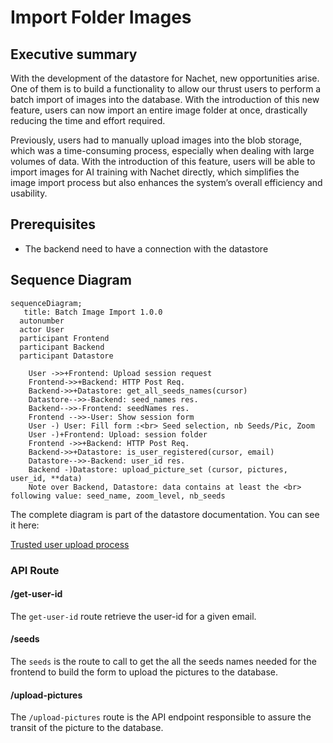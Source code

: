 # Import Folder Images

## Executive summary

With the development of the datastore for Nachet, new opportunities arise. One
of them is to build a functionality to allow our thrust users to perform a batch
import of images into the database. With the introduction of this new feature,
users can now import an entire image folder at once, drastically reducing the
time and effort required.

Previously, users had to manually upload images into the blob storage, which was
a time-consuming process, especially when dealing with large volumes of data.
With the introduction of this feature, users will be able to import images for
AI training with Nachet directly, which simplifies the image import process but
also enhances the system’s overall efficiency and usability.

## Prerequisites

- The backend need to have a connection with the datastore

## Sequence Diagram

```mermaid
sequenceDiagram;
   title: Batch Image Import 1.0.0
  autonumber
  actor User
  participant Frontend
  participant Backend
  participant Datastore

    User ->>+Frontend: Upload session request
    Frontend->>+Backend: HTTP Post Req.
    Backend->>+Datastore: get_all_seeds_names(cursor)
    Datastore-->>-Backend: seed_names res.
    Backend-->>-Frontend: seedNames res.
    Frontend -->>-User: Show session form
    User -) User: Fill form :<br> Seed selection, nb Seeds/Pic, Zoom
    User -)+Frontend: Upload: session folder
    Frontend ->>+Backend: HTTP Post Req.
    Backend->>+Datastore: is_user_registered(cursor, email)
    Datastore-->>-Backend: user_id res.
    Backend -)Datastore: upload_picture_set (cursor, pictures, user_id, **data)
    Note over Backend, Datastore: data contains at least the <br> following value: seed_name, zoom_level, nb_seeds
```

The complete diagram is part of the datastore documentation. You can see it
here:

[Trusted user upload process](https://github.com/ai-cfia/nachet-datastore/blob/issue13-create-process-to-upload-metadata-for-trusted-users/doc/trusted-user-upload.md)

### API Route

#### /get-user-id

The `get-user-id` route retrieve the user-id for a given email.

#### /seeds

The `seeds` is the route to call to get the all the seeds names needed for
the frontend to build the form to upload the pictures to the database.

#### /upload-pictures

The `/upload-pictures` route is the API endpoint responsible to assure the transit
of the picture to the database.

